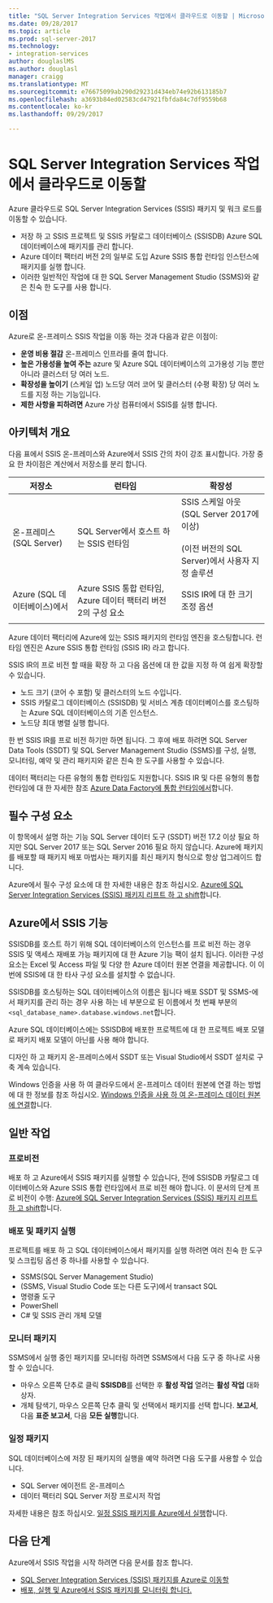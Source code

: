 ```yaml
---
title: "SQL Server Integration Services 작업에서 클라우드로 이동할 | Microsoft Docs"
ms.date: 09/28/2017
ms.topic: article
ms.prod: sql-server-2017
ms.technology:
- integration-services
author: douglaslMS
ms.author: douglasl
manager: craigg
ms.translationtype: MT
ms.sourcegitcommit: e76675099ab290d29231d434eb74e92b613185b7
ms.openlocfilehash: a3693b84ed02583cd47921fbfda84c7df9559b68
ms.contentlocale: ko-kr
ms.lasthandoff: 09/29/2017

---
```

# <a name="lift-and-shift-sql-server-integration-services-workloads-to-the-cloud"></a>SQL Server Integration Services 작업에서 클라우드로 이동할
Azure 클라우드로 SQL Server Integration Services (SSIS) 패키지 및 워크 로드를 이동할 수 있습니다.
-   저장 하 고 SSIS 프로젝트 및 SSIS 카탈로그 데이터베이스 (SSISDB) Azure SQL 데이터베이스에 패키지를 관리 합니다.
-   Azure 데이터 팩터리 버전 2의 일부로 도입 Azure SSIS 통합 런타임 인스턴스에 패키지를 실행 합니다.
-   이러한 일반적인 작업에 대 한 SQL Server Management Studio (SSMS)와 같은 친숙 한 도구를 사용 합니다.

## <a name="benefits"></a>이점
Azure로 온-프레미스 SSIS 작업을 이동 하는 것과 다음과 같은 이점이:
-   **운영 비용 절감** 온-프레미스 인프라를 줄여 합니다.
-   **높은 가용성을 높여 주는** azure 및 Azure SQL 데이터베이스의 고가용성 기능 뿐만 아니라 클러스터 당 여러 노드.
-   **확장성을 높이기** (스케일 업) 노드당 여러 코어 및 클러스터 (수평 확장) 당 여러 노드를 지정 하는 기능입니다.
-   **제한 사항을 피하려면** Azure 가상 컴퓨터에서 SSIS를 실행 합니다.

## <a name="architecture-overview"></a>아키텍처 개요
다음 표에서 SSIS 온-프레미스와 Azure에서 SSIS 간의 차이 강조 표시합니다. 가장 중요 한 차이점은 계산에서 저장소를 분리 합니다.

| 저장소 | 런타임 | 확장성 |
|---|---|---|
| 온-프레미스 (SQL Server) | SQL Server에서 호스트 하는 SSIS 런타임 | SSIS 스케일 아웃 (SQL Server 2017에 이상)<br/><br/>(이전 버전의 SQL Server)에서 사용자 지정 솔루션 |
| Azure (SQL 데이터베이스)에서 | Azure SSIS 통합 런타임, Azure 데이터 팩터리 버전 2의 구성 요소 | SSIS IR에 대 한 크기 조정 옵션 |
| | | |

Azure 데이터 팩터리에 Azure에 있는 SSIS 패키지의 런타임 엔진을 호스팅합니다. 런타임 엔진은 Azure SSIS 통합 런타임 (SSIS IR) 라고 합니다.

SSIS IR의 프로 비전 할 때을 확장 하 고 다음 옵션에 대 한 값을 지정 하 여 쉽게 확장할 수 있습니다.
-   노드 크기 (코어 수 포함) 및 클러스터의 노드 수입니다.
-   SSIS 카탈로그 데이터베이스 (SSISDB) 및 서비스 계층 데이터베이스를 호스팅하는 Azure SQL 데이터베이스의 기존 인스턴스.
-   노드당 최대 병렬 실행 합니다.

한 번 SSIS IR를 프로 비전 하기만 하면 됩니다. 그 후에 배포 하려면 SQL Server Data Tools (SSDT) 및 SQL Server Management Studio (SSMS)를 구성, 실행, 모니터링, 예약 및 관리 패키지와 같은 친숙 한 도구를 사용할 수 있습니다.

데이터 팩터리는 다른 유형의 통합 런타임도 지원합니다. SSIS IR 및 다른 유형의 통합 런타임에 대 한 자세한 참조 [Azure Data Factory에 통합 런타임에서](/azure/data-factory/concepts-integration-runtime.md)합니다.

## <a name="prerequisites"></a>필수 구성 요소
이 항목에서 설명 하는 기능 SQL Server 데이터 도구 (SSDT) 버전 17.2 이상 필요 하지만 SQL Server 2017 또는 SQL Server 2016 필요 하지 않습니다. Azure에 패키지를 배포할 때 패키지 배포 마법사는 패키지를 최신 패키지 형식으로 항상 업그레이드 합니다.

Azure에서 필수 구성 요소에 대 한 자세한 내용은 참조 하십시오. [Azure에 SQL Server Integration Services (SSIS) 패키지 리프트 하 고 shift](/azure/data-factory/quickstart-lift-shift-ssis-packages-powershell.md)합니다.

## <a name="ssis-features-on-azure"></a>Azure에서 SSIS 기능

SSISDB를 호스트 하기 위해 SQL 데이터베이스의 인스턴스를 프로 비전 하는 경우 SSIS 및 액세스 재배포 가능 패키지에 대 한 Azure 기능 팩이 설치 됩니다. 이러한 구성 요소는 Excel 및 Access 파일 및 다양 한 Azure 데이터 원본 연결을 제공합니다. 이 이번에 SSIS에 대 한 타사 구성 요소를 설치할 수 없습니다.

SSISDB를 호스팅하는 SQL 데이터베이스의 이름은 됩니다 배포 SSDT 및 SSMS-에서 패키지를 관리 하는 경우 사용 하는 네 부분으로 된 이름에서 첫 번째 부분의 `<sql_database_name>.database.windows.net`합니다.

Azure SQL 데이터베이스에는 SSISDB에 배포한 프로젝트에 대 한 프로젝트 배포 모델로 패키지 배포 모델이 아닌를 사용 해야 합니다.

디자인 하 고 패키지 온-프레미스에서 SSDT 또는 Visual Studio에서 SSDT 설치로 구축 계속 있습니다.

Windows 인증을 사용 하 여 클라우드에서 온-프레미스 데이터 원본에 연결 하는 방법에 대 한 정보를 참조 하십시오. [Windows 인증을 사용 하 여 온-프레미스 데이터 원본에 연결](ssis-azure-connect-with-windows-auth.md)합니다.

## <a name="common-tasks"></a>일반 작업

### <a name="provision"></a>프로비전
배포 하 고 Azure에서 SSIS 패키지를 실행할 수 있습니다, 전에 SSISDB 카탈로그 데이터베이스와 Azure SSIS 통합 런타임에서 프로 비전 해야 합니다. 이 문서의 단계 프로 비전이 수행: [Azure에 SQL Server Integration Services (SSIS) 패키지 리프트 하 고 shift](/azure/data-factory/quickstart-lift-shift-ssis-packages-powershell.md)합니다.

### <a name="deploy-and-run-packages"></a>배포 및 패키지 실행
프로젝트를 배포 하 고 SQL 데이터베이스에서 패키지를 실행 하려면 여러 친숙 한 도구 및 스크립팅 옵션 중 하나를 사용할 수 있습니다.
-   SSMS(SQL Server Management Studio)
-   (SSMS, Visual Studio Code 또는 다른 도구)에서 transact SQL
-   명령줄 도구
-   PowerShell
-   C# 및 SSIS 관리 개체 모델

### <a name="monitor-packages"></a>모니터 패키지
SSMS에서 실행 중인 패키지를 모니터링 하려면 SSMS에서 다음 도구 중 하나로 사용할 수 있습니다.
-   마우스 오른쪽 단추로 클릭 **SSISDB**를 선택한 후 **활성 작업** 열려는 **활성 작업** 대화 상자.
-   개체 탐색기, 마우스 오른쪽 단추 클릭 및 선택에서 패키지를 선택 합니다. **보고서**, 다음 **표준 보고서**, 다음 **모든 실행**합니다.

### <a name="schedule-packages"></a>일정 패키지
SQL 데이터베이스에 저장 된 패키지의 실행을 예약 하려면 다음 도구를 사용할 수 있습니다.
-   SQL Server 에이전트 온-프레미스
-   데이터 팩터리 SQL Server 저장 프로시저 작업

자세한 내용은 참조 하십시오. [일정 SSIS 패키지를 Azure에서 실행](ssis-azure-schedule-packages.md)합니다.

## <a name="next-steps"></a>다음 단계
Azure에서 SSIS 작업을 시작 하려면 다음 문서를 참조 합니다.
-   [SQL Server Integration Services (SSIS) 패키지를 Azure로 이동할](/azure/data-factory/quickstart-lift-shift-ssis-packages-powershell.md)
-   [배포, 실행 및 Azure에서 SSIS 패키지를 모니터링 합니다.](ssis-azure-deploy-run-monitor-tutorial.md)

